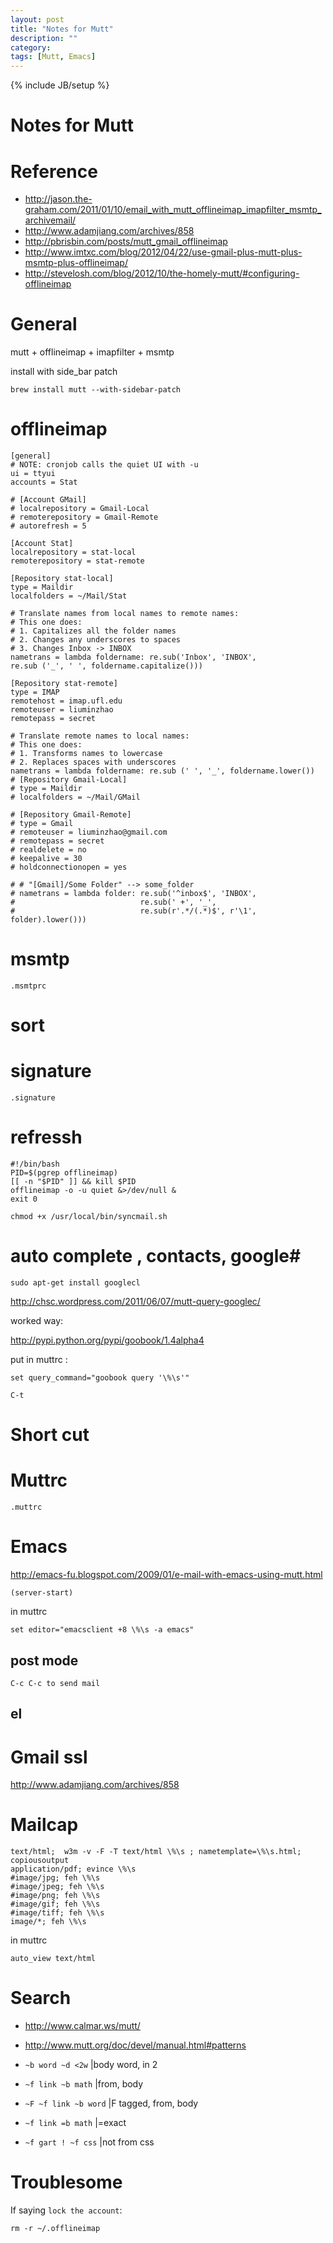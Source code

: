 ```yaml
---
layout: post
title: "Notes for Mutt"
description: ""
category:
tags: [Mutt, Emacs]
---
```

{% include JB/setup %}

Notes for Mutt
==========

# Reference #

* <http://jason.the-graham.com/2011/01/10/email_with_mutt_offlineimap_imapfilter_msmtp_archivemail/>
* <http://www.adamjiang.com/archives/858>
* <http://pbrisbin.com/posts/mutt_gmail_offlineimap>
* <http://www.imtxc.com/blog/2012/04/22/use-gmail-plus-mutt-plus-msmtp-plus-offlineimap/>
* <http://stevelosh.com/blog/2012/10/the-homely-mutt/#configuring-offlineimap>

# General #

mutt + offlineimap + imapfilter + msmtp

install with side_bar patch

	brew install mutt --with-sidebar-patch

# offlineimap #

	[general]
    # NOTE: cronjob calls the quiet UI with -u
	ui = ttyui
	accounts = Stat

    # [Account GMail]
    # localrepository = Gmail-Local
    # remoterepository = Gmail-Remote
    # autorefresh = 5

    [Account Stat]
	localrepository = stat-local
	remoterepository = stat-remote

	[Repository stat-local]
	type = Maildir
	localfolders = ~/Mail/Stat

    # Translate names from local names to remote names:
    # This one does:
    # 1. Capitalizes all the folder names
    # 2. Changes any underscores to spaces
    # 3. Changes Inbox -> INBOX
    nametrans = lambda foldername: re.sub('Inbox', 'INBOX',
	re.sub ('_', ' ', foldername.capitalize()))

	[Repository stat-remote]
	type = IMAP
	remotehost = imap.ufl.edu
	remoteuser = liuminzhao
	remotepass = secret

    # Translate remote names to local names:
    # This one does:
    # 1. Transforms names to lowercase
    # 2. Replaces spaces with underscores
    nametrans = lambda foldername: re.sub (' ', '_', foldername.lower())
    # [Repository Gmail-Local]
    # type = Maildir
    # localfolders = ~/Mail/GMail

    # [Repository Gmail-Remote]
    # type = Gmail
    # remoteuser = liuminzhao@gmail.com
    # remotepass = secret
    # realdelete = no
    # keepalive = 30
    # holdconnectionopen = yes

    # # "[Gmail]/Some Folder" --> some_folder
    # nametrans = lambda folder: re.sub('^inbox$', 'INBOX',
    #                            re.sub(' +', '_',
    #                            re.sub(r'.*/(.*)$', r'\1', folder).lower()))

# msmtp #

	.msmtprc

# sort #

# signature #

	.signature

# refressh #

	#!/bin/bash
	PID=$(pgrep offlineimap)
	[[ -n "$PID" ]] && kill $PID
	offlineimap -o -u quiet &>/dev/null &
	exit 0

	chmod +x /usr/local/bin/syncmail.sh

# auto complete , contacts, google#

	sudo apt-get install googlecl

<http://chsc.wordpress.com/2011/06/07/mutt-query-googlec/>

worked way:

<http://pypi.python.org/pypi/goobook/1.4alpha4>

put in muttrc :

	set query_command="goobook query '\%\s'"

	C-t

# Short cut #

# Muttrc #

	.muttrc

# Emacs #

<http://emacs-fu.blogspot.com/2009/01/e-mail-with-emacs-using-mutt.html>

	(server-start)

in muttrc

	set editor="emacsclient +8 \%\s -a emacs"

## post mode ##

	C-c C-c to send mail

## el ##

# Gmail ssl #

<http://www.adamjiang.com/archives/858>

# Mailcap #

	text/html;  w3m -v -F -T text/html \%\s ; nametemplate=\%\s.html; copiousoutput
	application/pdf; evince \%\s
    #image/jpg; feh \%\s
    #image/jpeg; feh \%\s
    #image/png; feh \%\s
    #image/gif; feh \%\s
    #image/tiff; feh \%\s
	image/*; feh \%\s

in muttrc

	auto_view text/html

# Search #

* <http://www.calmar.ws/mutt/>
* <http://www.mutt.org/doc/devel/manual.html#patterns>

* `~b word ~d <2w`      |body word, in 2
* `~f link ~b math`     |from, body
* `~F ~f link ~b word`  |F tagged, from, body
* `~f link =b math`     |=exact
* `~f gart ! ~f css`    |not from css

# Troublesome #

If saying `lock the account`:

	rm -r ~/.offlineimap
